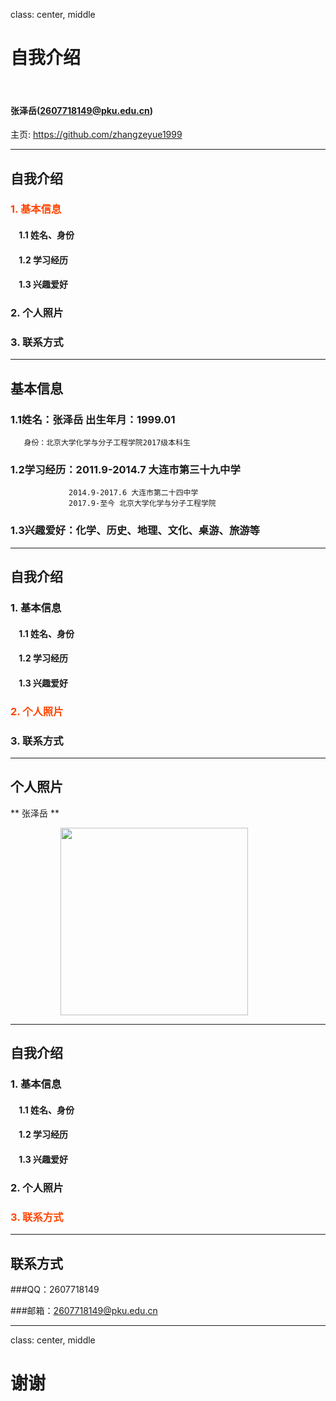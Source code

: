 ﻿class: center, middle

# 自我介绍

&nbsp;
&nbsp;

#### 张泽岳(2607718149@pku.edu.cn)  

主页: https://github.com/zhangzeyue1999

---

## 自我介绍

### <font color="orangered">1. 基本信息</font>

#### &nbsp; &nbsp; 1.1 姓名、身份
#### &nbsp; &nbsp; 1.2 学习经历
#### &nbsp; &nbsp; 1.3 兴趣爱好

### 2. 个人照片

### 3. 联系方式

---

## 基本信息

### 1.1姓名：张泽岳   出生年月：1999.01
       身份：北京大学化学与分子工程学院2017级本科生

### 1.2学习经历：2011.9-2014.7 大连市第三十九中学
                 2014.9-2017.6 大连市第二十四中学
                 2017.9-至今 北京大学化学与分子工程学院

### 1.3兴趣爱好：化学、历史、地理、文化、桌游、旅游等

---

## 自我介绍

### 1. 基本信息

#### &nbsp; &nbsp; 1.1 姓名、身份
#### &nbsp; &nbsp; 1.2 学习经历
#### &nbsp; &nbsp; 1.3 兴趣爱好

### <font color="orangered">2. 个人照片</font>

### 3. 联系方式

---

## 个人照片

** 张泽岳 **

<img src="https://github.com/ZhangZeyue1999/slidedemo/1508825989414.jpeg" width=300 style="margin: 0px 80px">

---

## 自我介绍

### 1. 基本信息

#### &nbsp; &nbsp; 1.1 姓名、身份
#### &nbsp; &nbsp; 1.2 学习经历
#### &nbsp; &nbsp; 1.3 兴趣爱好

### 2. 个人照片

### <font color="orangered">3. 联系方式</font>

---

## 联系方式

###QQ：2607718149

###邮箱：2607718149@pku.edu.cn

---

class: center, middle

# 谢谢
